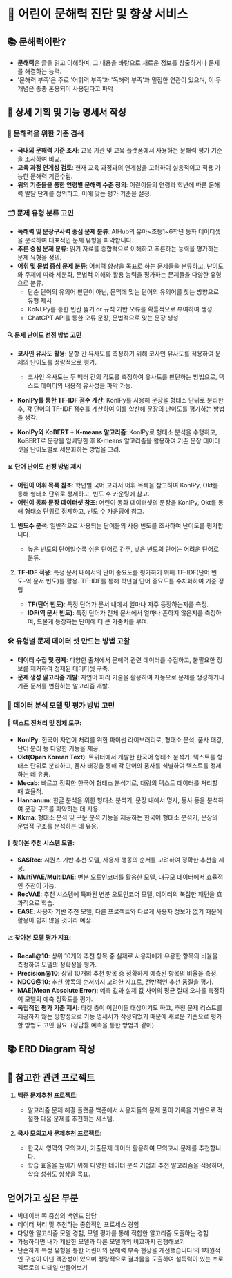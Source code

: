 # 💬 어린이 문해력 진단 및 향상 서비스

## 📚 문해력이란?
- **문해력**은 글을 읽고 이해하며, 그 내용을 바탕으로 새로운 정보를 창출하거나 문제를 해결하는 능력.
- '문해력 부족'은 주로 '어휘력 부족'과 '독해력 부족'과 밀접한 연관이 있으며, 이 두 개념은 종종 혼용되어 사용된다고 파악


## 📝 상세 기획 및 기능 명세서 작성

### 🎯 문해력을 위한 기준 검색

- **국내외 문해력 기준 조사**: 교육 기관 및 교육 플랫폼에서 사용하는 문해력 평가 기준을 조사하여 비교.
- **교육 과정 연계성 검토**: 현재 교육 과정과의 연계성을 고려하여 실용적이고 적용 가능한 문해력 기준수립.
- **위의 기준들을 통한 연령별 문해력 수준 정의**: 어린이들의 연령과 학년에 따른 문해력 발달 단계를 정의하고, 이에 맞는 평가 기준을 설정.

### 🗂 문제 유형 분류 고민

- **독해력 및 문장구사력 중심 문제 분류**: AIHub의 유아~초등1~6학년 동화 데이터셋을 분석하여 대표적인 문제 유형을 파악합니다.
- **추론 중심 문제 분류**: 읽기 자료를 종합적으로 이해하고 추론하는 능력을 평가하는 문제 유형을 정의.
- **어휘 및 문법 중심 문제 분류**: 어휘력 향상을 목표로 하는 문제들을 분류하고, 난이도와 주제에 따라 세분화, 문법적 이해와 활용 능력을 평가하는 문제들을 다양한 유형으로 분류.
    - 단순 단어의 유의어 판단이 아닌, 문맥에 맞는 단어의 유의어를 찾는 방향으로 유형 제시
    - KoNLPy를 통한 빈칸 뚫기 or 규칙 기반 오류를 확률적으로 부여하여 생성
    - ChatGPT API를 통한 오류 문장, 문법적으로 맞는 문장 생성

#### 🔍 문제 난이도 선정 방법 고민

- **코사인 유사도 활용**: 문항 간 유사도를 측정하기 위해 코사인 유사도를 적용하여 문제의 난이도를 정량적으로 평가.
  - 코사인 유사도는 두 벡터 간의 각도를 측정하여 유사도를 판단하는 방법으로, 텍스트 데이터의 내용적 유사성을 파악 가능.
  
- **KonlPy를 통한 TF-IDF 점수 계산**: KonlPy를 사용해 문장을 형태소 단위로 분리한 후, 각 단어의 TF-IDF 점수를 계산하여 이를 합산해 문장의 난이도를 평가하는 방법을 생각.
  
- **KonlPy와 KoBERT + K-means 알고리즘**: KonlPy로 형태소 분석을 수행하고, KoBERT로 문장을 임베딩한 후 K-means 알고리즘을 활용하여 기존 문장 데이터셋을 난이도별로 세분화하는 방법을 고려.


#### 📊 단어 난이도 선정 방법 제시

- **어린이 어휘 목록 참조**: 학년별 국어 교과서 어휘 목록을 참고하여 KonlPy, Okt를 통해 형태소 단위로 정제하고, 빈도 수 카운팅에 참고.
- **어린이 동화 문장 데이터셋 참조**: 어린이 동화 데이터셋의 문장을 KonlPy, Okt를 통해 형태소 단위로 정제하고, 빈도 수 카운팅에 참고.

1. **빈도수 분석**: 일반적으로 사용되는 단어들의 사용 빈도를 조사하여 난이도를 평가합니다.
    - 높은 빈도의 단어일수록 쉬운 단어로 간주, 낮은 빈도의 단어는 어려운 단어로 분류.

2. **TF-IDF 적용**: 특정 문서 내에서의 단어 중요도를 평가하기 위해 TF-IDF(단어 빈도-역 문서 빈도)를 활용. TF-IDF를 통해 학년별 단어 중요도를 수치화하여 기준 정립
    - **TF(단어 빈도)**: 특정 단어가 문서 내에서 얼마나 자주 등장하는지를 측정.
    - **IDF(역 문서 빈도)**: 특정 단어가 전체 문서에서 얼마나 흔하지 않은지를 측정하여, 드물게 등장하는 단어에 더 큰 가중치를 부여.


### 🛠 유형별 문제 데이터 셋 만드는 방법 고찰
- **데이터 수집 및 정제**: 다양한 출처에서 문해력 관련 데이터를 수집하고, 불필요한 정보를 제거하여 정제된 데이터셋 구축.
- **문제 생성 알고리즘 개발**: 자연어 처리 기술을 활용하여 자동으로 문제를 생성하거나 기존 문서를 변환하는 알고리즘 개발.

### 🧠 데이터 분석 모델 및 평가 방법 고민

#### 🔧 텍스트 전처리 및 정제 도구:

- **KonlPy**: 한국어 자연어 처리를 위한 파이썬 라이브러리로, 형태소 분석, 품사 태깅, 단어 분리 등 다양한 기능을 제공.
- **Okt(Open Korean Text)**: 트위터에서 개발한 한국어 형태소 분석기. 텍스트를 형태소 단위로 분리하고, 품사 태깅을 통해 각 단어의 품사를 식별하여 텍스트를 정제하는 데 유용.
- **Mecab**: 빠르고 정확한 한국어 형태소 분석기로, 대량의 텍스트 데이터를 처리할 때 효율적.
- **Hannanum**: 한글 분석을 위한 형태소 분석기, 문장 내에서 명사, 동사 등을 분석하여 문장 구조를 파악하는 데 사용.
- **Kkma**: 형태소 분석 및 구문 분석 기능을 제공하는 한국어 형태소 분석기, 문장의 문법적 구조를 분석하는 데 유용.


#### 🔧 찾아본 추천 시스템 모델:

- **SASRec**: 시퀀스 기반 추천 모델, 사용자 행동의 순서를 고려하여 정확한 추천을 제공.
- **MultiVAE/MultiDAE**: 변분 오토인코더를 활용한 모델, 대규모 데이터에서 효율적인 추천이 가능.
- **RecVAE**: 추천 시스템에 특화된 변분 오토인코더 모델, 데이터의 복잡한 패턴을 효과적으로 학습.
- **EASE**: 사용자 기반 추천 모델, 다른 프로젝트와 다르게 사용자 정보가 없기 때문에 활용이 쉽지 않을 것이라 예상.

#### 📈 찾아본 모델 평가 지표:

- **Recall@10**: 상위 10개의 추천 항목 중 실제로 사용자에게 유용한 항목의 비율을 측정하여 모델의 정확성을 평가.
- **Precision@10**: 상위 10개의 추천 항목 중 정확하게 예측된 항목의 비율을 측정.
- **NDCG@10**: 추천 항목의 순서까지 고려한 지표로, 전반적인 추천 품질을 평가.
- **MAE(Mean Absolute Error)**: 예측 값과 실제 값 사이의 평균 절대 오차를 측정하여 모델의 예측 정확도를 평가.
- **독립적인 평가 기준 제시**: 타겟 층이 어린이들 대상이기도 하고, 추천 문제 리스트를 제공하지 않는 방향성으로 기능 명세서가 작성되었기 때문에 새로운 기준으로 평가할 방법도 고민 필요. (정답률 예측을 통한 방법과 같이)

## 📚 ERD Diagram 작성


## 👀 참고한 관련 프로젝트 

1. **백준 문제추천 프로젝트**:
   - 알고리즘 문제 해결 플랫폼 백준에서 사용자들의 문제 풀이 기록을 기반으로 적절한 다음 문제를 추천하는 시스템.

2. **국사 모의고사 문제추천 프로젝트**:
   - 한국사 영역의 모의고사, 기출문제 데이터 활용하여 모의고사 문제를 추천합니다.
   - 학습 효율을 높이기 위해 다양한 데이터 분석 기법과 추천 알고리즘을 적용하며, 학습 성취도 향상을 목표.


## 얻어가고 싶은 부분
- 빅데이터 쪽 중심의 백엔드 담당
- 데이터 처리 및 추천하는 종합적인 프로세스 경험
- 다양한 알고리즘 모델 경험, 모델 평가를 통해 적합한 알고리즘 도출하는 경험
- 가능하다면 내가 개발한 모델과 다른 모델과의 비교까지 진행해보기
- 단순하게 특정 유형을 통한 어린이의 문해력 부족 현상을 개선했습니다!의 1차원적인 구성이 아닌 객관성이 있으며 정량적으로 결과물을 도출하여 설득력이 있는 프로젝트로의 디테일 만들어보기